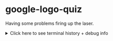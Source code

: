 # google-logo-quiz

Having some problems firing up the laser.

<details>
<summary>Click here to see terminal history + debug info</summary>
<pre>
488 cd /opt/LLL/controller/laser/
489 vi LLLSDLaserControl.c
490 make
491 make install
492 ./sanity_check
493 ./configure -o test.cfg
494 vi test.cfg
495 vi ~/last_will_and_testament.txt
496 cat /proc/meminfo
497 ps -a -x -u
498 kill -9 2207
499 kill 2208
500 ps -a -x -u
501 touch /opt/LLL/run/ok
502 LLLSDLaserControl -ok1